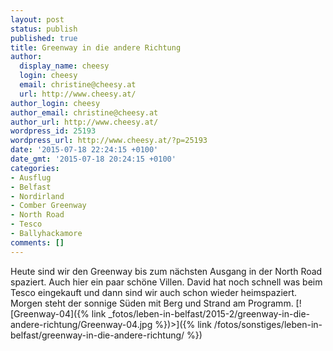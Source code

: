 ```yaml
---
layout: post
status: publish
published: true
title: Greenway in die andere Richtung
author:
  display_name: cheesy
  login: cheesy
  email: christine@cheesy.at
  url: http://www.cheesy.at/
author_login: cheesy
author_email: christine@cheesy.at
author_url: http://www.cheesy.at/
wordpress_id: 25193
wordpress_url: http://www.cheesy.at/?p=25193
date: '2015-07-18 22:24:15 +0100'
date_gmt: '2015-07-18 20:24:15 +0100'
categories:
- Ausflug
- Belfast
- Nordirland
- Comber Greenway
- North Road
- Tesco
- Ballyhackamore
comments: []
---
```

Heute sind wir den Greenway bis zum nächsten Ausgang in der North Road spaziert. Auch hier ein paar schöne Villen. David hat noch schnell was beim Tesco eingekauft und dann sind wir auch schon wieder heimspaziert. Morgen steht der sonnige Süden mit Berg und Strand am Programm.
[![Greenway-04]({% link _fotos/leben-in-belfast/2015-2/greenway-in-die-andere-richtung/Greenway-04.jpg %})\>]({% link /fotos/sonstiges/leben-in-belfast/greenway-in-die-andere-richtung/ %})
